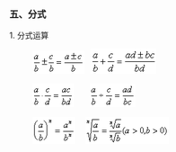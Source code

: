 <div class=Section1>
<h3><span lang=ZH-CN>五、分式 </span></h3>
<p><span lang=EN-US>1. </span><span lang=ZH-CN>分式运算</span></p>
<pre ALIGN=JUSTIFY><span lang=EN-US>&nbsp;</span><span lang=EN-US
style='font-family:楷体_GB2312'>&nbsp;&nbsp;&nbsp;&nbsp;&nbsp;&nbsp; </span><span
lang=EN-US>&nbsp;</span><span lang=EN-US style='font-family:楷体_GB2312'><img
width=93 height=41 src="res/17e9d95da129bdd93c34fb6cc6aaaa52_5325_files/Image186.gif">&nbsp;&nbsp; <img
width=117 height=45 src="res/17e9d95da129bdd93c34fb6cc6aaaa52_5325_files/Image181.gif"></span></pre><pre
ALIGN=JUSTIFY><span lang=EN-US>&nbsp;</span><span lang=EN-US style='font-family:
楷体_GB2312'>&nbsp;&nbsp;&nbsp;&nbsp;&nbsp;&nbsp; </span><span lang=EN-US>&nbsp;</span><span
lang=EN-US style='font-family:楷体_GB2312'><img width=74 height=41
src="res/17e9d95da129bdd93c34fb6cc6aaaa52_5325_files/Image187.gif">&nbsp;&nbsp;&nbsp;&nbsp; &nbsp;&nbsp; <img
width=81 height=41 src="res/17e9d95da129bdd93c34fb6cc6aaaa52_5325_files/Image188.gif"></span></pre><pre
ALIGN=JUSTIFY><span lang=EN-US>&nbsp;</span><span lang=EN-US style='font-family:
楷体_GB2312'>&nbsp;&nbsp;&nbsp;&nbsp;&nbsp;&nbsp; </span><span lang=EN-US>&nbsp;</span><span
lang=EN-US style='font-family:楷体_GB2312'><img width=76 height=48
src="res/17e9d95da129bdd93c34fb6cc6aaaa52_5325_files/Image189.gif">&nbsp;&nbsp;&nbsp;&nbsp; <img
width=149 height=48 src="res/17e9d95da129bdd93c34fb6cc6aaaa52_5325_files/Image185.gif"></span></pre></div>
